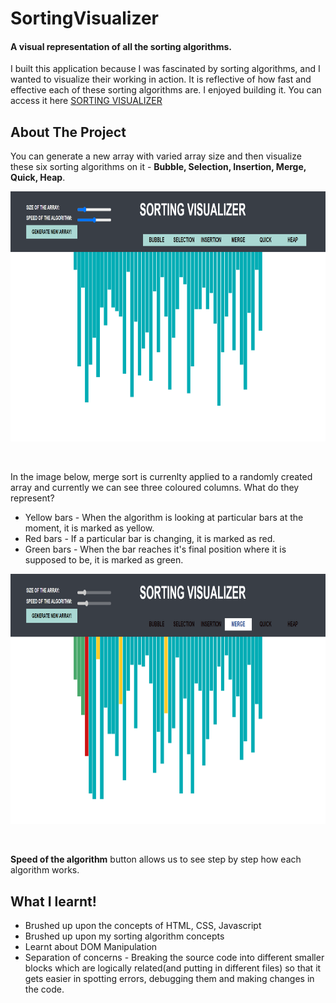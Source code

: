# SortingVisualizer

<h4>
  A visual representation of all the sorting algorithms.
</h4>
<p>I built this application because I was fascinated by sorting algorithms, and I wanted to visualize their working in action. It is reflective of how fast and effective each of these sorting  algorithms are. I enjoyed building it. You can access it here <a href = "https://shambhawibhure.github.io/SortingVisualizer/"  target="_blank">SORTING VISUALIZER</a></p>

<!-- ABOUT THE PROJECT -->
## About The Project
<p>You can generate a new array with varied array size and then visualize these six sorting algorithms on it - <strong>Bubble, Selection, Insertion, Merge, Quick, Heap</strong>.</p>
<p align="center">
  <kbd>
    <img height="400px" width="700px" alt="sorting-visualizer" src="./images/SortingVisualizer.png">
  </kbd>
</p>
<br>
<p>In the image below, merge sort is currenlty applied to a randomly created array and currently we can see three coloured columns. What do they represent?</p>
<ul>
  <li>Yellow bars - When the algorithm is looking at particular bars at the moment, it is marked as yellow.</li>
  <li>Red bars - If a particular bar is changing, it is marked as red.</li>
  <li>Green bars - When the bar reaches it's final position where it is supposed to be, it is marked as green.</li>
</ul>
<p align="center">
  <kbd>
    <img height="400px" width="700px" alt="sorting-visualizer" src="./images/working.png">
  </kbd>
</p>
<br>
<p><strong>Speed of the algorithm</strong> button allows us to see step by step how each algorithm works.</p>

<!-- LEARNINGS FOR ME -->
## What I learnt!
<ul>
  <li>Brushed up upon the concepts of HTML, CSS, Javascript</li>
  <li>Brushed up upon my sorting algorithm concepts</li>
  <li>Learnt about DOM Manipulation</li>
  <li>Separation of concerns - Breaking the source code into different smaller blocks which are logically related(and putting in different files) so that it gets easier in spotting errors, debugging them and making changes in the code.</li>
</ul>

